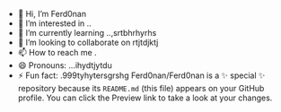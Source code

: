 - 👋 Hi, I’m Ferd0nan
- 👀 I’m interested in ..
- 🌱 I’m currently learning ..,srtbhrhyrhs
- 💞️ I’m looking to collaborate on rtjtdjktj
- 📫 How to reach me .
- 😄 Pronouns: ...ihydtjytdu
- ⚡ Fun fact: .999tyhytersgrshg
Ferd0nan/Ferd0nan is a ✨ special ✨ repository because its `README.md` (this file) appears on your GitHub profile.
You can click the Preview link to take a look at your changes.
